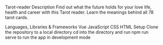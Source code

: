 Tarot-reader
Description
Find out what the future holds for your love life, health and career with this Tarot reader. Learn the meanings behind all 78 tarot cards.

Languages, Libraries & Frameworks
Vue
JavaScript
CSS
HTML
Setup
Clone the repository to a local directory
cd into the directory and run npm run serve to run the app in development mode
